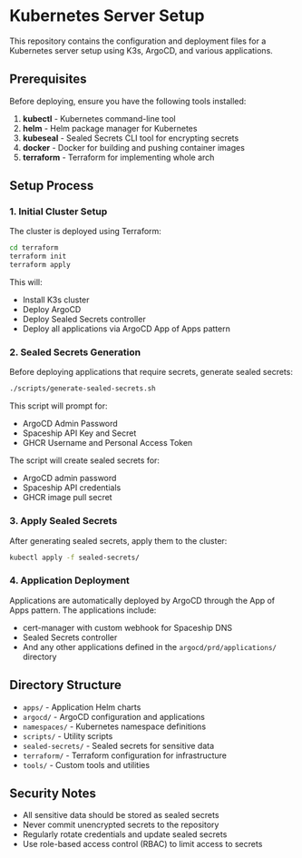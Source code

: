 # Kubernetes Server Setup

This repository contains the configuration and deployment files for a Kubernetes server setup using K3s, ArgoCD, and various applications.

## Prerequisites

Before deploying, ensure you have the following tools installed:

1. **kubectl** - Kubernetes command-line tool
2. **helm** - Helm package manager for Kubernetes
3. **kubeseal** - Sealed Secrets CLI tool for encrypting secrets
4. **docker** - Docker for building and pushing container images
5. **terraform** - Terraform for implementing whole arch

## Setup Process

### 1. Initial Cluster Setup
The cluster is deployed using Terraform:
```bash
cd terraform
terraform init
terraform apply
```

This will:
- Install K3s cluster
- Deploy ArgoCD
- Deploy Sealed Secrets controller
- Deploy all applications via ArgoCD App of Apps pattern

### 2. Sealed Secrets Generation
Before deploying applications that require secrets, generate sealed secrets:

```bash
./scripts/generate-sealed-secrets.sh
```

This script will prompt for:
- ArgoCD Admin Password
- Spaceship API Key and Secret
- GHCR Username and Personal Access Token

The script will create sealed secrets for:
- ArgoCD admin password
- Spaceship API credentials
- GHCR image pull secret

### 3. Apply Sealed Secrets
After generating sealed secrets, apply them to the cluster:

```bash
kubectl apply -f sealed-secrets/
```

### 4. Application Deployment
Applications are automatically deployed by ArgoCD through the App of Apps pattern. The applications include:
- cert-manager with custom webhook for Spaceship DNS
- Sealed Secrets controller
- And any other applications defined in the `argocd/prd/applications/` directory

## Directory Structure

- `apps/` - Application Helm charts
- `argocd/` - ArgoCD configuration and applications
- `namespaces/` - Kubernetes namespace definitions
- `scripts/` - Utility scripts
- `sealed-secrets/` - Sealed secrets for sensitive data
- `terraform/` - Terraform configuration for infrastructure
- `tools/` - Custom tools and utilities

## Security Notes

- All sensitive data should be stored as sealed secrets
- Never commit unencrypted secrets to the repository
- Regularly rotate credentials and update sealed secrets
- Use role-based access control (RBAC) to limit access to secrets